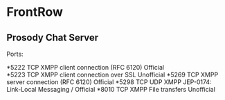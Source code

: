 # FrontRow



## Prosody Chat Server

Ports:

*5222 TCP     XMPP client connection (RFC 6120)        Official  
*5223 TCP     XMPP client connection over SSL          Unofficial
*5269 TCP     XMPP server connection (RFC 6120)        Official
*5298 TCP UDP XMPP JEP-0174: Link-Local Messaging /    Official
*8010 TCP     XMPP File transfers                      Unofficial  


